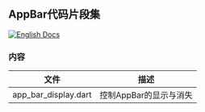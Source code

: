 ## AppBar代码片段集

[![English Docs](https://img.shields.io/badge/Docs-English-green?style=flat-square)](README.md)

### 内容
| 文件          |  描述      |
|---------------|----------------------|
| app_bar_display.dart | 控制AppBar的显示与消失     |
